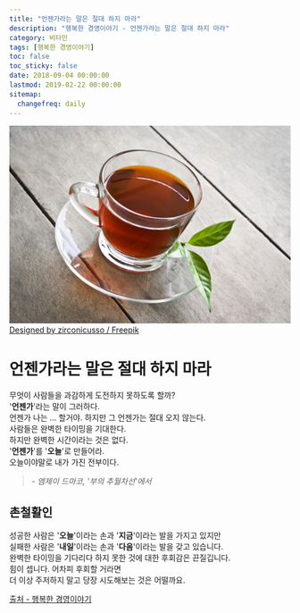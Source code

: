 ```yaml
---
title: "언젠가라는 말은 절대 하지 마라"
description: "행복한 경영이야기 - 언젠가라는 말은 절대 하지 마라"
category: 비타민
tags: [행복한 경영이야기]
toc: false
toc_sticky: false
date: 2018-09-04 00:00:00
lastmod: 2019-02-22 00:00:00
sitemap:
  changefreq: daily
---
```


![Tea](/assets/images/tea.jpg)  
[Designed by zirconicusso / Freepik](http://www.freepik.com)
  
  
# 언젠가라는 말은 절대 하지 마라  

무엇이 사람들을 과감하게 도전하지 못하도록 할까?  
'**언젠가**'라는 말이 그러하다.  
언젠가 나는 ... 할거야. 하지만 그 언젠가는 절대 오지 않는다.  
사람들은 완벽한 타이밍을 기대한다.  
하지만 완벽한 시간이라는 것은 없다.  
'**언젠가**'를 '**오늘**'로 만들어라.  
오늘이야말로 내가 가진 전부이다.  
>*- 엠제이 드마코, '부의 추월차선'에서*  
  
  
## 촌철활인  
  
성공한 사람은 '**오늘**'이라는 손과 '**지금**'이라는 발을 가지고 있지만  
실패한 사람은 '**내일**'이라는 손과 '**다음**'이라는 발을 갖고 있습니다.  
완벽한 타이밍을 기다리다 하지 못한 것에 대한 후회감은 끈질깁니다.  
힘이 셉니다. 어차피 후회할 거라면  
더 이상 주저하지 말고 당장 시도해보는 것은 어떨까요.  

[출처 - 행복한 경영이야기](http://www.happyceo.or.kr/Story/ContentsView?num=3808)
